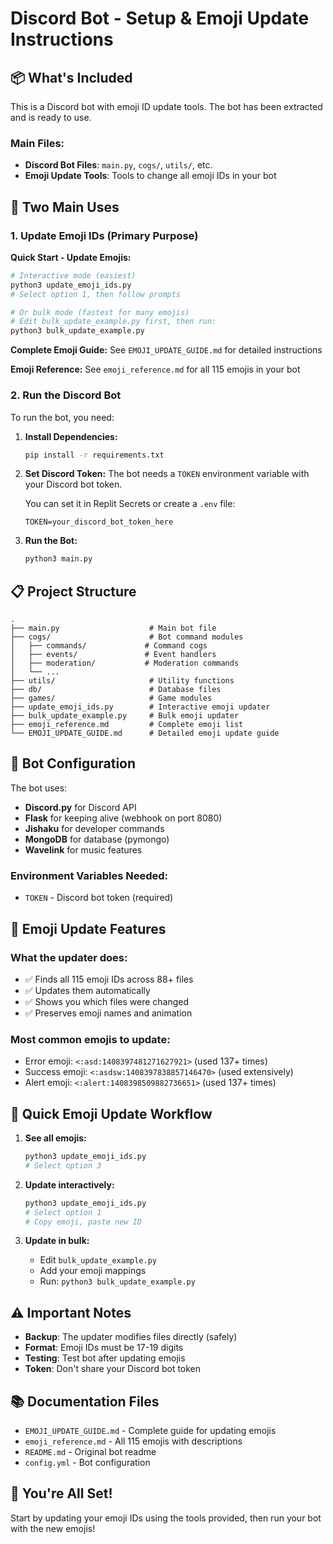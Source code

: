 # Discord Bot - Setup & Emoji Update Instructions

## 📦 What's Included

This is a Discord bot with emoji ID update tools. The bot has been extracted and is ready to use.

### Main Files:
- **Discord Bot Files**: `main.py`, `cogs/`, `utils/`, etc.
- **Emoji Update Tools**: Tools to change all emoji IDs in your bot

## 🎯 Two Main Uses

### 1. Update Emoji IDs (Primary Purpose)

**Quick Start - Update Emojis:**

```bash
# Interactive mode (easiest)
python3 update_emoji_ids.py
# Select option 1, then follow prompts

# Or bulk mode (fastest for many emojis)
# Edit bulk_update_example.py first, then run:
python3 bulk_update_example.py
```

**Complete Emoji Guide:** See `EMOJI_UPDATE_GUIDE.md` for detailed instructions

**Emoji Reference:** See `emoji_reference.md` for all 115 emojis in your bot

### 2. Run the Discord Bot

To run the bot, you need:

1. **Install Dependencies:**
   ```bash
   pip install -r requirements.txt
   ```

2. **Set Discord Token:**
   The bot needs a `TOKEN` environment variable with your Discord bot token.
   
   You can set it in Replit Secrets or create a `.env` file:
   ```
   TOKEN=your_discord_bot_token_here
   ```

3. **Run the Bot:**
   ```bash
   python3 main.py
   ```

## 📋 Project Structure

```
.
├── main.py                    # Main bot file
├── cogs/                      # Bot command modules
│   ├── commands/             # Command cogs
│   ├── events/               # Event handlers
│   ├── moderation/           # Moderation commands
│   └── ...
├── utils/                     # Utility functions
├── db/                        # Database files
├── games/                     # Game modules
├── update_emoji_ids.py        # Interactive emoji updater
├── bulk_update_example.py     # Bulk emoji updater
├── emoji_reference.md         # Complete emoji list
└── EMOJI_UPDATE_GUIDE.md      # Detailed emoji update guide
```

## 🔧 Bot Configuration

The bot uses:
- **Discord.py** for Discord API
- **Flask** for keeping alive (webhook on port 8080)
- **Jishaku** for developer commands
- **MongoDB** for database (pymongo)
- **Wavelink** for music features

### Environment Variables Needed:
- `TOKEN` - Discord bot token (required)

## 📝 Emoji Update Features

### What the updater does:
- ✅ Finds all 115 emoji IDs across 88+ files
- ✅ Updates them automatically
- ✅ Shows you which files were changed
- ✅ Preserves emoji names and animation

### Most common emojis to update:
- Error emoji: `<:asd:1408397481271627921>` (used 137+ times)
- Success emoji: `<:asdsw:1408397838857146470>` (used extensively)
- Alert emoji: `<:alert:1408398509882736651>` (used 137+ times)

## 🚀 Quick Emoji Update Workflow

1. **See all emojis:**
   ```bash
   python3 update_emoji_ids.py
   # Select option 3
   ```

2. **Update interactively:**
   ```bash
   python3 update_emoji_ids.py
   # Select option 1
   # Copy emoji, paste new ID
   ```

3. **Update in bulk:**
   - Edit `bulk_update_example.py`
   - Add your emoji mappings
   - Run: `python3 bulk_update_example.py`

## ⚠️ Important Notes

- **Backup**: The updater modifies files directly (safely)
- **Format**: Emoji IDs must be 17-19 digits
- **Testing**: Test bot after updating emojis
- **Token**: Don't share your Discord bot token

## 📚 Documentation Files

- `EMOJI_UPDATE_GUIDE.md` - Complete guide for updating emojis
- `emoji_reference.md` - All 115 emojis with descriptions
- `README.md` - Original bot readme
- `config.yml` - Bot configuration

## 🎉 You're All Set!

Start by updating your emoji IDs using the tools provided, then run your bot with the new emojis!
